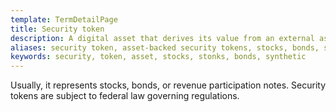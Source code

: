 ```yaml
---
template: TermDetailPage
title: Security token
description: A digital asset that derives its value from an external asset that can be traded.
aliases: security token, asset-backed security tokens, stocks, bonds, synthetic assets
keywords: security, token, asset, stocks, stonks, bonds, synthetic
---
```


Usually, it represents stocks, bonds, or revenue participation notes. Security tokens are subject to federal law governing regulations.